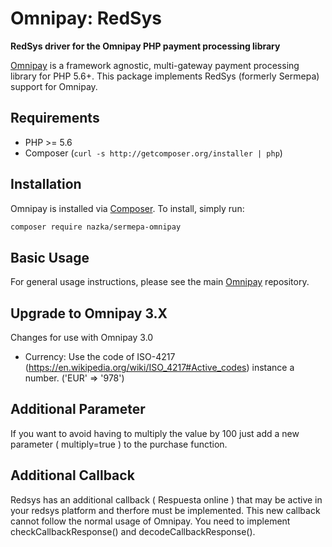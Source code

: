 Omnipay: RedSys
===============

**RedSys driver for the Omnipay PHP payment processing library**

[Omnipay](https://github.com/thephpleague/omnipay) is a framework agnostic, multi-gateway payment
processing library for PHP 5.6+. This package implements RedSys (formerly Sermepa) support for Omnipay.

Requirements
------------
- PHP >= 5.6
- Composer (`curl -s http://getcomposer.org/installer | php`)

Installation
------------

Omnipay is installed via [Composer](http://getcomposer.org/). To install, simply run:

```sh
composer require nazka/sermepa-omnipay
```

Basic Usage
-----------

For general usage instructions, please see the main [Omnipay](https://github.com/thephpleague/omnipay)
repository.

Upgrade to Omnipay 3.X
-----------

Changes for use with Omnipay 3.0

- Currency: Use the code of ISO-4217 (https://en.wikipedia.org/wiki/ISO_4217#Active_codes) instance a number. ('EUR' => '978')


Additional Parameter
-----------

If you want to avoid having to multiply the value by 100 just add a new parameter ( multiply=true ) to the purchase function. 

Additional Callback
-----------
Redsys has an additional callback ( Respuesta online ) that may be active in your redsys platform and therfore must be implemented. This new callback cannot follow the normal usage of Omnipay. 
You need to implement checkCallbackResponse() and decodeCallbackResponse().
